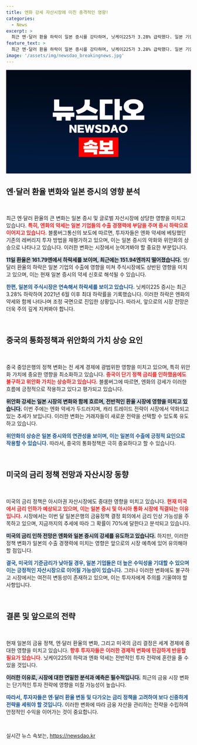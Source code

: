 ```yaml
---
title: 엔화 강세 자산시장에 미친 충격적인 영향!
categories:
  - News
excerpt: >
  최근 엔·달러 환율 하락이 일본 증시를 강타하며, 닛케이225가 3.28% 급락했다. 일본 기업들의 수출 경쟁력이 흔들리고, 금리 인상 전망이 시장에 영향을 미치는 가운데, 캐리 트레이드가 위축되고 있다. 글로벌 투자자들의 움직임이 궁금하다면 클릭하세요!
feature_text: >
  최근 엔·달러 환율 하락이 일본 증시를 강타하며, 닛케이225가 3.28% 급락했다. 일본 기업들의 수출 경쟁력이 흔들리고, 금리 인상 전망이 시장에 영향을 미치는 가운데, 캐리 트레이드가 위축되고 있다. 글로벌 투자자들의 움직임이 궁금하다면 클릭하세요!
image: '/assets/img/newsdao_breakingnews.jpg'
---
```


<p><img src="/assets/img/newsdao_breakingnews.jpg" alt="ranknews 속보" /></p>

<h2 data-ke-size="size26">엔·달러 환율 변화와 일본 증시의 영향 분석</h2>

<p data-ke-size="size16">&nbsp;</p>

<p>최근 엔·달러 환율의 큰 변화는 일본 증시 및 글로벌 자산시장에 상당한 영향을 미치고 있습니다. <b><span style="color: #ee2323;">특히, 엔화의 약세는 일본 기업들의 수출 경쟁력에 부담을 주며 증시 하락으로 이어지고 있습니다.</span></b> 블룸버그통신의 보도에 따르면, 투자자들은 엔화 약세에 베팅했던 기존의 레버리지 투자 방법을 재평가하고 있으며, 이는 일본 증시의 악화와 위안화의 상승으로 나타나고 있습니다. 이러한 변화는 시장에서 눈여겨봐야 할 중요한 부분입니다. </p>

<p><b><span style="background-color: #21538527;">11일 환율은 161.79엔에서 하락세를 보이며, 최근에는 151.94엔까지 떨어졌습니다.</span></b> 엔/달러 환율의 하락은 일본 기업의 수출에 영향을 미쳐 주식시장에도 상반된 영향을 미치고 있으며, 이는 현재 일본 증시의 약세 신호로 해석될 수 있습니다. </p>

<p><b><span style="color: #1a5490;">한편, 일본의 주식시장은 연속해서 하락세를 보이고 있습니다.</span></b> 닛케이225 증시는 최근 3.28% 하락하여 2021년 6월 이후 최대 하락률을 기록했습니다. 이러한 하락은 엔화의 약세와 함께 나타나며 조정 국면으로 진입한 상황입니다. 따라서, 앞으로의 시장 전망은 더욱 주의 깊게 지켜봐야 합니다.</p>

<p data-ke-size="size16">&nbsp;</p>

<h2 data-ke-size="size26">중국의 통화정책과 위안화의 가치 상승 요인</h2>

<p data-ke-size="size16">&nbsp;</p>

<p>중국 중앙은행의 정책 변화는 전 세계 경제에 광범위한 영향을 미치고 있으며, 특히 위안화 가치에 중요한 영향을 최소화하고 있습니다. <b><span style="color: #ee2323;">중국이 단기 정책 금리를 인하했음에도 불구하고 위안화 가치는 상승하고 있습니다.</span></b> 블룸버그에 따르면, 엔화의 강세가 이러한 흐름에 긍정적으로 작용하고 있다고 평가되고 있습니다.</p>

<p><b><span style="background-color: #21538527;">위안화 강세는 일본 시장의 변화와 함께 흐르며, 전반적인 환율 시장에 영향을 미치고 있습니다.</span></b> 이번 주에는 엔화 약세가 두드러지며, 캐리 트레이드 전략이 시장에서 약화되고 있는 추세가 보입니다. 이러한 변화는 거래자들이 새로운 전략을 선택할 수 있도록 유도하고 있습니다.</p>

<p><b><span style="color: #1a5490;">위안화의 상승은 일본 증시와의 연관성을 보이며, 이는 일본의 수출에 긍정적 요인으로 작용할 수 있습니다.</span></b> 따라서, 중국의 통화정책은 극히 중요하다고 할 수 있습니다.</p>

<p data-ke-size="size16">&nbsp;</p>

<h2 data-ke-size="size26">미국의 금리 정책 전망과 자산시장 동향</h2>

<p data-ke-size="size16">&nbsp;</p>

<p>미국의 금리 정책은 아시아권 자산시장에도 중대한 영향을 미치고 있습니다. <b><span style="color: #ee2323;">현재 미국에서 금리 인하가 예상되고 있으며, 이는 일본 증시 및 아시아 통화 시장에 직결되는 이유입니다.</span></b> 시장에서는 이번 달 일본은행의 금융정책 결정 회의에서 금리 인상 가능성을 주목하고 있으며, 지금까지의 추세에 따라 그 확률이 70%에 달한다고 분석되고 있습니다.</p>

<p><b><span style="background-color: #21538527;">미국의 금리 인하 전망은 엔화와 일본 증시의 강세를 유도하고 있습니다.</span></b> 하지만, 이러한 정책 변화가 일본의 수출 경쟁력에 미치는 영향은 앞으로의 시장 예측에 있어 유의해야 할 점입니다.</p>

<p><b><span style="color: #1a5490;">결국, 미국의 기준금리가 낮아질 경우, 일본 기업들은 더 높은 수익성을 기대할 수 있으며 이는 긍정적인 자산시장으로 이어질 가능성이 있습니다.</span></b> 그러나 이러한 변화에도 불구하고 시장에서는 여전히 변동성이 존재하고 있으며, 이는 투자자에게 주의를 기울여야 할 사항입니다.</p>

<p data-ke-size="size16">&nbsp;</p>

<h2 data-ke-size="size26">결론 및 앞으로의 전략</h2>

<p data-ke-size="size16">&nbsp;</p>

<p>현재 일본의 금융 정책, 엔·달러 환율의 변화, 그리고 미국의 금리 결정은 세계 경제에 중대한 영향을 미치고 있습니다. <b><span style="color: #ee2323;">향후 투자자들은 이러한 경제적 변화에 민감하게 반응할 필요가 있습니다.</span></b> 닛케이225의 하락과 엔화 약세는 전반적인 투자 전략에 혼란을 줄 수 있을 것입니다. </p>

<p><b><span style="background-color: #21538527;">이러한 이유로, 시장에 대한 면밀한 분석과 예측은 필수적입니다.</span></b> 최근의 금융 시장 변화는 단기적인 투자 전략에 영향을 미칠 가능성이 높습니다. </p>

<p><b><span style="color: #1a5490;">따라서, 투자자들은 엔·달러 환율 변동 및 다가오는 금리 정책을 고려하여 보다 신중하게 전략을 세워야 할 것입니다.</span></b> 이러한 변화에 따라 금융 자산을 관리하는 전략을 수립하여 안정적인 수익을 이어가는 것이 중요합니다.</p>

<p data-ke-size="size16">&nbsp;</p>
실시간 뉴스 속보는, <a href="https://newsdao.kr" rel="dofollow">https://newsdao.kr</a>


